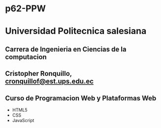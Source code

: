 # p62-PPW

# Universidad Politecnica salesiana

## Carrera de Ingenieria en Ciencias de la computacion
## Cristopher Ronquillo, cronquillof@est.ups.edu.ec
## Curso de Programacion Web y Plataformas Web
* HTML5
* CSS
* JavaScript